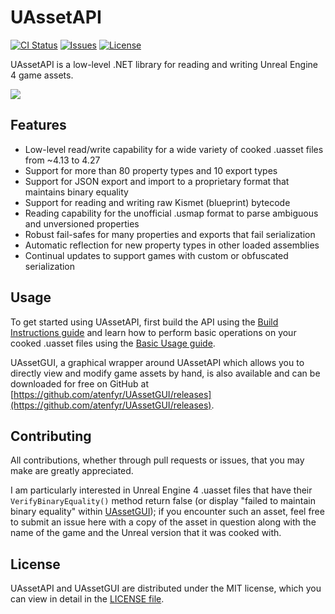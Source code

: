 # UAssetAPI
[![CI Status](https://img.shields.io/github/actions/workflow/status/atenfyr/UAssetAPI/build.yml?label=CI)](https://github.com/atenfyr/UAssetAPI/actions)
[![Issues](https://img.shields.io/github/issues/atenfyr/UAssetAPI.svg?style=flat-square)](https://github.com/atenfyr/UAssetAPI/issues)
[![License](https://img.shields.io/github/license/atenfyr/UAssetAPI.svg?style=flat-square)](https://github.com/atenfyr/UAssetAPI/blob/master/LICENSE.md)

UAssetAPI is a low-level .NET library for reading and writing Unreal Engine 4 game assets.

<img src="https://i.imgur.com/GZbr93m.png" align="center">

## Features
- Low-level read/write capability for a wide variety of cooked .uasset files from ~4.13 to 4.27
- Support for more than 80 property types and 10 export types
- Support for JSON export and import to a proprietary format that maintains binary equality
- Support for reading and writing raw Kismet (blueprint) bytecode
- Reading capability for the unofficial .usmap format to parse ambiguous and unversioned properties
- Robust fail-safes for many properties and exports that fail serialization
- Automatic reflection for new property types in other loaded assemblies
- Continual updates to support games with custom or obfuscated serialization

## Usage
To get started using UAssetAPI, first build the API using the [Build Instructions guide](https://atenfyr.github.io/UAssetAPI/guide/build.html) and learn how to perform basic operations on your cooked .uasset files using the [Basic Usage guide](https://atenfyr.github.io/UAssetAPI/guide/basic.html).

UAssetGUI, a graphical wrapper around UAssetAPI which allows you to directly view and modify game assets by hand, is also available and can be downloaded for free on GitHub at [https://github.com/atenfyr/UAssetGUI/releases](https://github.com/atenfyr/UAssetGUI/releases).

## Contributing
All contributions, whether through pull requests or issues, that you may make are greatly appreciated.

I am particularly interested in Unreal Engine 4 .uasset files that have their `VerifyBinaryEquality()` method return false (or display "failed to maintain binary equality" within [UAssetGUI](https://github.com/atenfyr/UAssetGUI)); if you encounter such an asset, feel free to submit an issue here with a copy of the asset in question along with the name of the game and the Unreal version that it was cooked with.

## License
UAssetAPI and UAssetGUI are distributed under the MIT license, which you can view in detail in the [LICENSE file](LICENSE).
